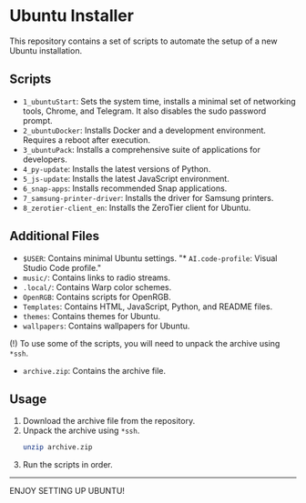 # Ubuntu Installer

This repository contains a set of scripts to automate the setup of a new Ubuntu installation.

## Scripts

*   `1_ubuntuStart`: Sets the system time, installs a minimal set of networking tools, Chrome, and Telegram. It also disables the sudo password prompt.
*   `2_ubuntuDocker`: Installs Docker and a development environment. Requires a reboot after execution.
*   `3_ubuntuPack`: Installs a comprehensive suite of applications for developers.
*   `4_py-update`: Installs the latest versions of Python.
*   `5_js-update`: Installs the latest JavaScript environment.
*   `6_snap-apps`: Installs recommended Snap applications.
*   `7_samsung-printer-driver`: Installs the driver for Samsung printers.
*   `8_zerotier-client_en`: Installs the ZeroTier client for Ubuntu.

## Additional Files

*   `$USER`: Contains minimal Ubuntu settings.
"*   `AI.code-profile`: Visual Studio Code profile."
*   `music/`: Contains links to radio streams.
*   `.local/`: Contains Warp color schemes.
*   `OpenRGB`: Contains scripts for OpenRGB.
*   `Templates`: Contains HTML, JavaScript, Python, and README files.
*   `themes`: Contains themes for Ubuntu.
*   `wallpapers`: Contains wallpapers for Ubuntu.

(!) To use some of the scripts, you will need to unpack the archive using `*ssh`.
*   `archive.zip`: Contains the archive file.

## Usage

1.  Download the archive file from the repository.
2.  Unpack the archive using  `*ssh`.
    ```bash
    unzip archive.zip
    ```
3.  Run the scripts in order.



---

ENJOY SETTING UP UBUNTU!
